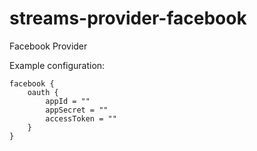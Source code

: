 streams-provider-facebook
=====================

Facebook Provider

Example configuration:

    facebook {
        oauth {
            appId = ""
            appSecret = ""
            accessToken = ""
        }
    }
    


